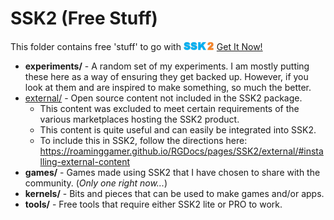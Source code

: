 # SSK2 (Free Stuff)

This folder contains free 'stuff' to go with ![SSK2](./ssk2tiny.png)  [Get It Now!](https://roaminggamer.github.io/RGDocs/pages/SSK2/#where-can-i-get-it)

+ **experiments/** - A random set of my experiments.  I am mostly putting these here as a way of ensuring they get backed up.  However, if you look at them and are inspired to make something, so much the better.
+ [external/](https://roaminggamer.github.io/RGDocs/pages/SSK2/external/) - Open source content not included in the SSK2 package.  
	+ This content was excluded to meet certain requirements of the various marketplaces hosting the SSK2 product.  
	+ This content is quite useful and can easily be integrated into SSK2.
	+ To include this in SSK2, follow the directions here: https://roaminggamer.github.io/RGDocs/pages/SSK2/external/#installing-external-content
+ **games/** - Games made using SSK2 that I have chosen to share with the community.  (_Only one right now..._)
+ **kernels/** - Bits and pieces that can be used to make games and/or apps.
+ **tools/** - Free tools that require either SSK2 lite or PRO to work.
